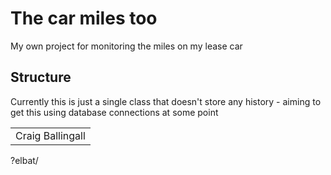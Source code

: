 # The car miles too
My own project for monitoring the miles on my lease car

## Structure 
Currently this is just a single class that doesn't store any history - aiming to get 
this using database connections at some point 

<table>
    <tr>
        <td> Craig Ballingall </td>
    </tr>
</table> ?elbat/